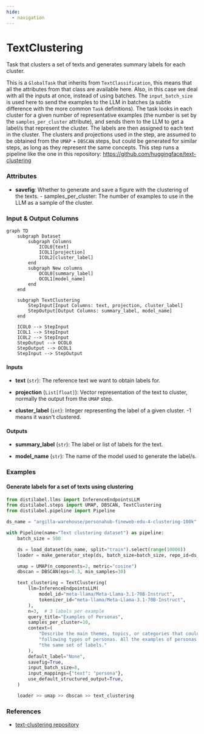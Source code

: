 ```yaml
---
hide:
  - navigation
---
```

# TextClustering

Task that clusters a set of texts and generates summary labels for each cluster.



This is a `GlobalTask` that inherits from `TextClassification`, this means that all
    the attributes from that class are available here. Also, in this case we deal
    with all the inputs at once, instead of using batches. The `input_batch_size` is
    used here to send the examples to the LLM in batches (a subtle difference with the
    more common `Task` definitions).
    The task looks in each cluster for a given number of representative examples (the number
    is set by the `samples_per_cluster` attribute), and sends them to the LLM to get a label/s
    that represent the cluster. The labels are then assigned to each text in the cluster.
    The clusters and projections used in the step, are assumed to be obtained from the `UMAP`
    + `DBSCAN` steps, but could be generated for similar steps, as long as they represent the
    same concepts.
    This step runs a pipeline like the one in this repository:
    https://github.com/huggingface/text-clustering





### Attributes

- **savefig**: Whether to generate and save a figure with the clustering of the texts.  - samples_per_cluster: The number of examples to use in the LLM as a sample of the cluster.





### Input & Output Columns

``` mermaid
graph TD
	subgraph Dataset
		subgraph Columns
			ICOL0[text]
			ICOL1[projection]
			ICOL2[cluster_label]
		end
		subgraph New columns
			OCOL0[summary_label]
			OCOL1[model_name]
		end
	end

	subgraph TextClustering
		StepInput[Input Columns: text, projection, cluster_label]
		StepOutput[Output Columns: summary_label, model_name]
	end

	ICOL0 --> StepInput
	ICOL1 --> StepInput
	ICOL2 --> StepInput
	StepOutput --> OCOL0
	StepOutput --> OCOL1
	StepInput --> StepOutput

```


#### Inputs


- **text** (`str`): The reference text we want to obtain labels for.

- **projection** (`List[float]`): Vector representation of the text to cluster,  normally the output from the `UMAP` step.

- **cluster_label** (`int`): Integer representing the label of a given cluster. -1  means it wasn't clustered.




#### Outputs


- **summary_label** (`str`): The label or list of labels for the text.

- **model_name** (`str`): The name of the model used to generate the label/s.





### Examples


#### Generate labels for a set of texts using clustering
```python
from distilabel.llms import InferenceEndpointsLLM
from distilabel.steps import UMAP, DBSCAN, TextClustering
from distilabel.pipeline import Pipeline

ds_name = "argilla-warehouse/personahub-fineweb-edu-4-clustering-100k"

with Pipeline(name="Text clustering dataset") as pipeline:
    batch_size = 500

    ds = load_dataset(ds_name, split="train").select(range(10000))
    loader = make_generator_step(ds, batch_size=batch_size, repo_id=ds_name)

    umap = UMAP(n_components=2, metric="cosine")
    dbscan = DBSCAN(eps=0.3, min_samples=30)

    text_clustering = TextClustering(
        llm=InferenceEndpointsLLM(
            model_id="meta-llama/Meta-Llama-3.1-70B-Instruct",
            tokenizer_id="meta-llama/Meta-Llama-3.1-70B-Instruct",
        ),
        n=3,  # 3 labels per example
        query_title="Examples of Personas",
        samples_per_cluster=10,
        context=(
            "Describe the main themes, topics, or categories that could describe the "
            "following types of personas. All the examples of personas must share "
            "the same set of labels."
        ),
        default_label="None",
        savefig=True,
        input_batch_size=8,
        input_mappings={"text": "persona"},
        use_default_structured_output=True,
    )

    loader >> umap >> dbscan >> text_clustering
```




### References

- [text-clustering repository](https://github.com/huggingface/text-clustering)


